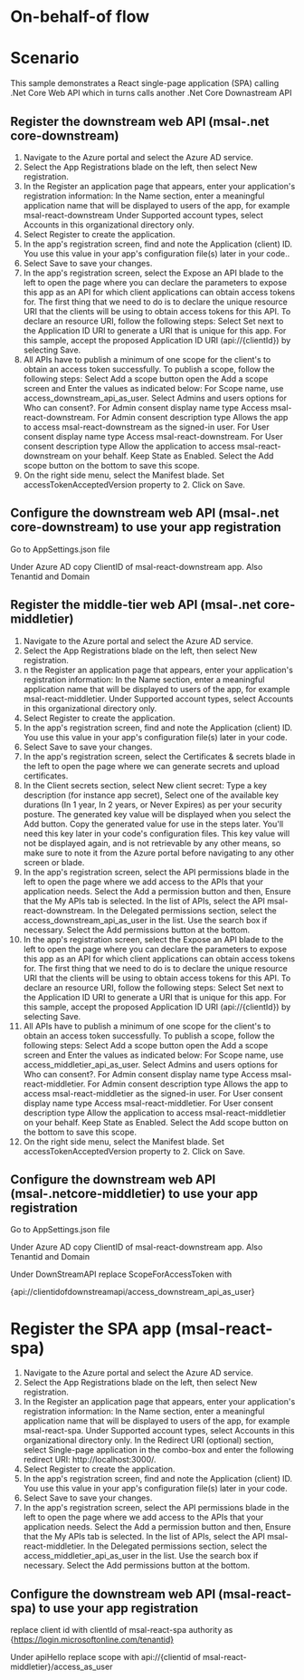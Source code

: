 # On-behalf-of flow

# Scenario

This sample demonstrates a React single-page application (SPA) calling .Net Core Web API which in turns calls another .Net Core Downastream API

## Register the downstream web API (msal-.net core-downstream) ##

1. Navigate to the Azure portal and select the Azure AD service.
2. Select the App Registrations blade on the left, then select New registration.
3. In the Register an application page that appears, enter your application's registration information:
In the Name section, enter a meaningful application name that will be displayed to users of the app, for example msal-react-downstream
Under Supported account types, select Accounts in this organizational directory only.
4. Select Register to create the application.
5. In the app's registration screen, find and note the Application (client) ID. You use this value in your app's configuration file(s) later in your code..
6. Select Save to save your changes.
7. In the app's registration screen, select the Expose an API blade to the left to open the page where you can declare the parameters to expose this app as an API for which client applications can obtain access tokens for. The first thing that we need to do is to declare the unique resource URI that the clients will be using to obtain access tokens for this API. To declare an resource URI, follow the following steps:
Select Set next to the Application ID URI to generate a URI that is unique for this app.
For this sample, accept the proposed Application ID URI (api://{clientId}) by selecting Save.
8. All APIs have to publish a minimum of one scope for the client's to obtain an access token successfully. To publish a scope, follow the following steps:
Select Add a scope button open the Add a scope screen and Enter the values as indicated below:
For Scope name, use access_downstream_api_as_user.
Select Admins and users options for Who can consent?.
For Admin consent display name type Access msal-react-downstream.
For Admin consent description type Allows the app to access msal-react-downstream as the signed-in user.
For User consent display name type Access msal-react-downstream.
For User consent description type Allow the application to access msal-react-downstream on your behalf.
Keep State as Enabled.
Select the Add scope button on the bottom to save this scope.
9. On the right side menu, select the Manifest blade.
Set accessTokenAcceptedVersion property to 2.
Click on Save.

## Configure the  downstream web API (msal-.net core-downstream) to use your app registration ##

Go to AppSettings.json file

Under Azure AD copy ClientID of msal-react-downstream app.
Also Tenantid and Domain


## Register the middle-tier web API (msal-.net core-middletier)

1. Navigate to the Azure portal and select the Azure AD service.
2. Select the App Registrations blade on the left, then select New registration.
3. n the Register an application page that appears, enter your application's registration information:
In the Name section, enter a meaningful application name that will be displayed to users of the app, for example msal-react-middletier.
Under Supported account types, select Accounts in this organizational directory only.
4. Select Register to create the application.
5. In the app's registration screen, find and note the Application (client) ID. You use this value in your app's configuration file(s) later in your code.
6. Select Save to save your changes.
7. In the app's registration screen, select the Certificates & secrets blade in the left to open the page where we can generate secrets and upload certificates.
8. In the Client secrets section, select New client secret:
Type a key description (for instance app secret),
Select one of the available key durations (In 1 year, In 2 years, or Never Expires) as per your security posture.
The generated key value will be displayed when you select the Add button. Copy the generated value for use in the steps later.
You'll need this key later in your code's configuration files. This key value will not be displayed again, and is not retrievable by any other means, so make sure to note it from the Azure portal before navigating to any other screen or blade.
9. In the app's registration screen, select the API permissions blade in the left to open the page where we add access to the APIs that your application needs.
Select the Add a permission button and then,
Ensure that the My APIs tab is selected.
In the list of APIs, select the API msal-react-downstream.
In the Delegated permissions section, select the access_downstream_api_as_user in the list. Use the search box if necessary.
Select the Add permissions button at the bottom.
10. In the app's registration screen, select the Expose an API blade to the left to open the page where you can declare the parameters to expose this app as an API for which client applications can obtain access tokens for. The first thing that we need to do is to declare the unique resource URI that the clients will be using to obtain access tokens for this API. To declare an resource URI, follow the following steps:
Select Set next to the Application ID URI to generate a URI that is unique for this app.
For this sample, accept the proposed Application ID URI (api://{clientId}) by selecting Save.
11. All APIs have to publish a minimum of one scope for the client's to obtain an access token successfully. To publish a scope, follow the following steps:
Select Add a scope button open the Add a scope screen and Enter the values as indicated below:
For Scope name, use access_middletier_api_as_user.
Select Admins and users options for Who can consent?.
For Admin consent display name type Access msal-react-middletier.
For Admin consent description type Allows the app to access msal-react-middletier as the signed-in user.
For User consent display name type Access msal-react-middletier.
For User consent description type Allow the application to access msal-react-middletier on your behalf.
Keep State as Enabled.
Select the Add scope button on the bottom to save this scope.
12. On the right side menu, select the Manifest blade.
Set accessTokenAcceptedVersion property to 2.
Click on Save.

## Configure the  downstream web API (msal-.netcore-middletier) to use your app registration ##

Go to AppSettings.json file

Under Azure AD copy ClientID of msal-react-downstream app.
Also Tenantid and Domain

Under DownStreamAPI replace ScopeForAccessToken with

{api://clientidofdownstreamapi/access_downstream_api_as_user}



# Register the SPA app (msal-react-spa)
1. Navigate to the Azure portal and select the Azure AD service.
2. Select the App Registrations blade on the left, then select New registration.
3. In the Register an application page that appears, enter your application's registration information:
In the Name section, enter a meaningful application name that will be displayed to users of the app, for example msal-react-spa.
Under Supported account types, select Accounts in this organizational directory only.
In the Redirect URI (optional) section, select Single-page application in the combo-box and enter the following redirect URI: http://localhost:3000/.
4. Select Register to create the application.
5. In the app's registration screen, find and note the Application (client) ID. You use this value in your app's configuration file(s) later in your code.
6. Select Save to save your changes.
7. In the app's registration screen, select the API permissions blade in the left to open the page where we add access to the APIs that your application needs.
Select the Add a permission button and then,
Ensure that the My APIs tab is selected.
In the list of APIs, select the API msal-react-middletier.
In the Delegated permissions section, select the access_middletier_api_as_user in the list. Use the search box if necessary.
Select the Add permissions button at the bottom.

## Configure the  downstream web API (msal-react-spa) to use your app registration ##

replace client id with clientId of msal-react-spa
authority as {https://login.microsoftonline.com/tenantid}

Under apiHello replace scope with api://{clientid of msal-react-middletier}/access_as_user 
